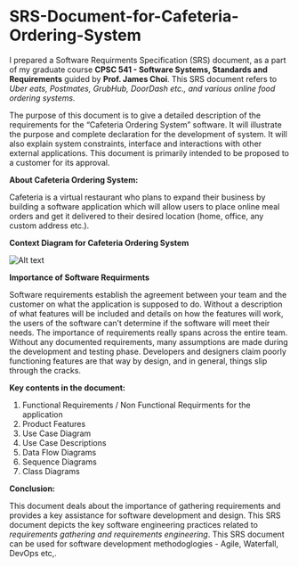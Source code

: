 # SRS-Document-for-Cafeteria-Ordering-System

I prepared a Software Requirments Specification (SRS) document, as a part of my graduate course **CPSC 541 - Software Systems, Standards and Requirements** guided by **Prof. James Choi**. This SRS document refers to *Uber eats, Postmates, GrubHub, DoorDash etc., and various online food ordering systems.*

The purpose of this document is to give a detailed description of the requirements for the “Cafeteria Ordering System” software. It will illustrate the purpose and complete declaration for the development of system. It will also explain system constraints, interface and interactions with other external applications. This document is primarily intended to be proposed to a customer for its approval. 

**About Cafeteria Ordering System:**

Cafeteria is a virtual restaurant who plans to expand their business by building a software application which will allow users to place online meal orders and get it delivered to their desired location (home, office, any custom address etc.).

**Context Diagram for Cafeteria Ordering System**

![Alt text](https://raw.githubusercontent.com/deepu2010/SRS-Document-for-Cafeteria-Ordering-System/master/COS.JPG)

**Importance of Software Requirments**

Software requirements establish the agreement between your team and the customer on what the application is supposed to do. Without a description of what features will be included and details on how the features will work, the users of the software can’t determine if the software will meet their needs.
The importance of requirements really spans across the entire team. Without any documented requirements, many assumptions are made during the development and testing phase. Developers and designers claim poorly functioning features are that way by design, and in general, things slip through the cracks.


**Key contents in the document:**

1. Functional Requirements / Non Functional Requirments for the application
2. Product Features
3. Use Case Diagram
4. Use Case Descriptions
5. Data Flow Diagrams
6. Sequence Diagrams
7. Class Diagrams

**Conclusion:**

This document deals about the importance of gathering requirements and provides a key assistance for software development and design. This SRS document depicts the key software engineering practices related to *requirements gathering and requirements engineering*. This SRS document can be used for software development methodoglogies - Agile, Waterfall, DevOps etc,. 
